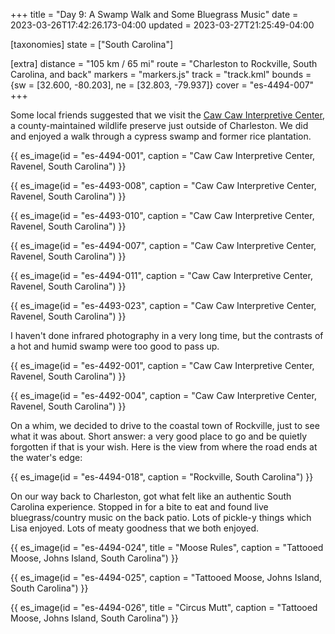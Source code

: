 +++
title = "Day 9: A Swamp Walk and Some Bluegrass Music"
date = 2023-03-26T17:42:26.173-04:00
updated = 2023-03-27T21:25:49-04:00

[taxonomies]
state = ["South Carolina"]

[extra]
distance = "105 km / 65 mi"
route = "Charleston to Rockville, South Carolina, and back"
markers = "markers.js"
track = "track.kml"
bounds = {sw = [32.600, -80.203], ne = [32.803, -79.937]}
cover = "es-4494-007"
+++

Some local friends suggested that we visit the [Caw Caw Interpretive Center](https://ccprc.com/53/Caw-Caw-Interpretive-Center), a county-maintained wildlife preserve just outside of Charleston. We did and enjoyed a walk through a cypress swamp and former rice plantation.

<!-- more -->

{{ es_image(id = "es-4494-001", caption = "Caw Caw Interpretive Center, Ravenel, South Carolina") }}

{{ es_image(id = "es-4493-008", caption = "Caw Caw Interpretive Center, Ravenel, South Carolina") }}

{{ es_image(id = "es-4493-010", caption = "Caw Caw Interpretive Center, Ravenel, South Carolina") }}

{{ es_image(id = "es-4494-007", caption = "Caw Caw Interpretive Center, Ravenel, South Carolina") }}

{{ es_image(id = "es-4494-011", caption = "Caw Caw Interpretive Center, Ravenel, South Carolina") }}

{{ es_image(id = "es-4493-023", caption = "Caw Caw Interpretive Center, Ravenel, South Carolina") }}

I haven't done infrared photography in a very long time, but the contrasts of a hot and humid swamp were too good to pass up.

{{ es_image(id = "es-4492-001", caption = "Caw Caw Interpretive Center, Ravenel, South Carolina") }}

{{ es_image(id = "es-4492-004", caption = "Caw Caw Interpretive Center, Ravenel, South Carolina") }}

On a whim, we decided to drive to the coastal town of Rockville, just to see what it was about. Short answer: a very good place to go and be quietly forgotten if that is your wish. Here is the view from where the road ends at the water's edge:

{{ es_image(id = "es-4494-018", caption = "Rockville, South Carolina") }}

On our way back to Charleston, got what felt like an authentic South Carolina experience. Stopped in for a bite to eat and found live bluegrass/country music on the back patio. Lots of pickle-y things which Lisa enjoyed. Lots of meaty goodness that we both enjoyed.

{{ es_image(id = "es-4494-024", title = "Moose Rules", caption = "Tattooed Moose, Johns Island, South Carolina") }}

{{ es_image(id = "es-4494-025", caption = "Tattooed Moose, Johns Island, South Carolina") }}

{{ es_image(id = "es-4494-026", title = "Circus Mutt", caption = "Tattooed Moose, Johns Island, South Carolina") }}

